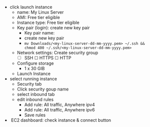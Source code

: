 - click launch instance
  - name: My Linux Server
  - AMI: Free tier eligible
  - Instance type: Free tier eligible
  - Key pair (login): create new key pair
    - Key pair name: <my-linux-server-dd-mm-yyyy>
    - create new key pair
    - ```mv Downloads/<my-linux-server-dd-mm-yyyy.pem> ~/.ssh && chmod 400 ~/.ssh/<my-linux-server-dd-mm-yyyy.pem> ```
  - Network settings: Create security group
    - ☐ SSH ☐ HTTPS ☐ HTTP
  - Configure storage
    - 1 x 30 GIB
  - Launch Instance
- select running instance
  - Security tab
  - Click security goup name
  - select inbound tab
  - edit inbound rules
    - Add rule: All traffic, Anywhere ipv4
    - Add rule: All traffic, Anywhere ipv6
    - Save rules
-  EC2 dashboard: check instance & connect button
